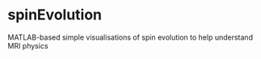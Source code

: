 # spinEvolution
MATLAB-based simple visualisations of spin evolution to help understand MRI physics
